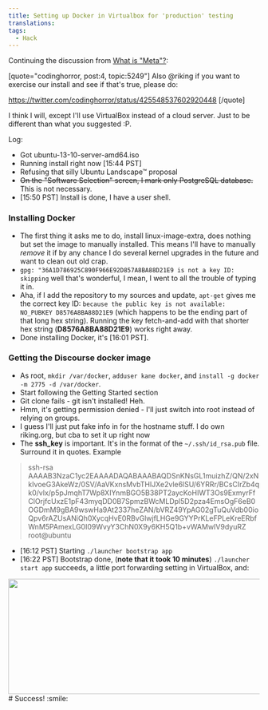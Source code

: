 ```yaml
---
title: Setting up Docker in Virtualbox for 'production' testing
translations:
tags:
  - Hack
---
```


Continuing the discussion from [What is "Meta"?](https://meta.discourse.org/t/what-is-meta/5249/4):

[quote="codinghorror, post:4, topic:5249"]
Also @riking if you want to exercise our install and see if that's true, please do:

https://twitter.com/codinghorror/status/425548537602920448
[/quote]

I think I will, except I'll use VirtualBox instead of a cloud server. Just to be different than what you suggested :P.

Log:

 - Got ubuntu-13-10-server-amd64.iso
 - Running install right now [15:44 PST]
 - Refusing that silly Ubuntu Landscape™ proposal
 - <strike>On the "Software Selection" screen, I mark only PostgreSQL database.</strike> This is not necessary.
 - [15:50 PST] Install is done, I have a user shell.
 
### Installing Docker
 - The first thing it asks me to do, install linux-image-extra, does nothing but set the image to manually installed. This means I'll have to manually *remove* it if by any chance I do several kernel upgrades in the future and want to clean out old crap.
 - `gpg: "36A1D786925C890F966E92D857A8BA88D21E9 is not a key ID: skipping` well that's wonderful, I mean, I went to all the trouble of typing it in.
 - Aha, if I add the repository to my sources and update, `apt-get` gives me the correct key ID: `because the public key is not available: NO_PUBKEY D8576A8BA88D21E9` (which happens to be the ending part of that long hex string). Running the key fetch-and-add with that shorter hex string (**D8576A8BA88D21E9**) works right away.
 - Done installing Docker, it's [16:01 PST].

### Getting the Discourse docker image
 - As root,  `mkdir /var/docker`, `adduser kane docker`, and `install -g docker -m 2775 -d /var/docker`.
 - Start following the Getting Started section
 - Git clone fails - git isn't installed! Heh.
 - Hmm, it's getting permission denied - I'll just switch into root instead of relying on groups.
 - I guess I'll just put fake info in for the hostname stuff. I do own riking.org, but cba to set it up right now
 - The **ssh_key** is important. It's in the format of the `~/.ssh/id_rsa.pub` file. Surround it in quotes. Example
>ssh-rsa AAAAB3NzaC1yc2EAAAADAQABAAABAQDSnKNsGL1muizhZ/QN/2xNkIvoeG3AkeWz/0SV/AaVKxnsMvbTHIJXe2vle6lSU/6YRRr/BCsCIrZb4qk0/vlx/p5pJmqhT7Wp8XIYnmBGO5B38PT2aycKoHIWT3Os9ExmyrFfClOrjfcUxzE1pF43myqDD0B7SpmzBWcMLDpl5D2pza4EmsOgF6eB0OGDmM9gBA9wswHa9At2337heZAN/bVRZ49YpAG02gTuQuVdb00ioQpv6rAZUsANiQh0XycqHvE0RBvGlwjfLHGe9GYYPrKLeFPLeKreERbfWnM5PAmexLG0I09WvyY3ChN0X9y6KH5Q1b+vWAMwIV9dyuRZ root@ubuntu

 - [16:12 PST] Starting `./launcher bootstrap app`
 - [16:22 PST] Bootstrap done, (**note that it took 10 minutes**) `./launcher start app` succeeds, a little port forwarding setting in VirtualBox, and:
<img src="/uploads/default/2970/4c9908522930bf17.png" width="690" height="231"> 
# Success! :smile: 